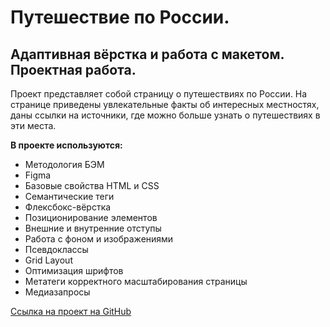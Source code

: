 # Путешествие по России.
## Адаптивная вёрстка и работа с макетом. Проектная работа.

Проект представляет собой страницу о путешествиях по России. На странице приведены увлекательные факты об интересных местностях, даны ссылки 
на источники, где можно больше узнать о путешествиях в эти места.

**В проекте используются:**  
* Методология БЭМ
* Figma
* Базовые свойства HTML и CSS
* Семантические теги
* Флексбокс-вёрстка  
* Позиционирование элементов
* Внешние и внутренние отступы
* Работа с фоном и изображениями
* Псевдоклассы
* Grid Layout
* Оптимизация шрифтов 
* Метатеги корректного масштабирования страницы
* Медиазапросы

[Ссылка на проект на GitHub](https://marinaprivalova.github.io/russian-travel/)
